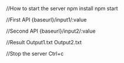 //How to start the server
npm install
npm start

//First API
{baseurl}/input1/:value

//Second API
{baseurl}/input2/:value

//Result
Output1.txt Output2.txt

//Stop the server
Ctrl+c
